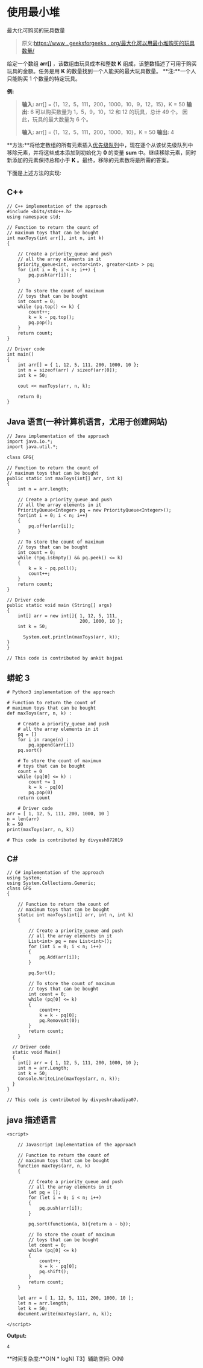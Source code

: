 # 使用最小堆

最大化可购买的玩具数量

> 原文:[https://www . geeksforgeeks . org/最大化可以用最小堆购买的玩具数量/](https://www.geeksforgeeks.org/maximise-the-number-of-toys-that-can-be-purchased-with-amount-k-using-min-heap/)

给定一个数组 **arr[]** ，该数组由玩具成本和整数 **K** 组成，该整数描述了可用于购买玩具的金额。任务是用 **K** 的数量找到一个人能买的最大玩具数量。
**注:**一个人只能购买 1 个数量的特定玩具。

**例:**

> **输入:** arr[] = {1，12，5，111，200，1000，10，9，12，15}，K = 50
> **输出:** 6
> 可以购买数量为 1，5，9，10，12 和 12
> 的玩具，总计 49 个。
> 因此，玩具的最大数量为 6 个。
> 
> **输入:** arr[] = {1，12，5，111，200，1000，10}，K = 50
> **输出:** 4

**方法:**将给定数组的所有元素插入[优先级队列](https://www.geeksforgeeks.org/priority-queue-in-cpp-stl/)中，现在逐个从该优先级队列中移除元素，并将这些成本添加到初始化为 **0** 的变量 **sum** 中。继续移除元素，同时新添加的元素保持总和小于 **K** 。最终，移除的元素数将是所需的答案。

下面是上述方法的实现:

## C++

```
// C++ implementation of the approach
#include <bits/stdc++.h>
using namespace std;

// Function to return the count of
// maximum toys that can be bought
int maxToys(int arr[], int n, int k)
{

    // Create a priority_queue and push
    // all the array elements in it
    priority_queue<int, vector<int>, greater<int> > pq;
    for (int i = 0; i < n; i++) {
        pq.push(arr[i]);
    }

    // To store the count of maximum
    // toys that can be bought
    int count = 0;
    while (pq.top() <= k) {
        count++;
        k = k - pq.top();
        pq.pop();
    }
    return count;
}

// Driver code
int main()
{
    int arr[] = { 1, 12, 5, 111, 200, 1000, 10 };
    int n = sizeof(arr) / sizeof(arr[0]);
    int k = 50;

    cout << maxToys(arr, n, k);

    return 0;
}
```

## Java 语言(一种计算机语言，尤用于创建网站)

```
// Java implementation of the approach
import java.io.*;
import java.util.*;

class GFG{

// Function to return the count of
// maximum toys that can be bought    
public static int maxToys(int[] arr, int k)
{
    int n = arr.length;

    // Create a priority_queue and push
    // all the array elements in it
    PriorityQueue<Integer> pq = new PriorityQueue<Integer>();
    for(int i = 0; i < n; i++)
    {
        pq.offer(arr[i]);
    }

    // To store the count of maximum
    // toys that can be bought
    int count = 0;
    while (!pq.isEmpty() && pq.peek() <= k)
    {
        k = k - pq.poll();
        count++;
    }
    return count;
}

// Driver code
public static void main (String[] args)
{
    int[] arr = new int[]{ 1, 12, 5, 111,
                           200, 1000, 10 };
    int k = 50;                      

      System.out.println(maxToys(arr, k));     
}
}

// This code is contributed by ankit bajpai
```

## 蟒蛇 3

```
# Python3 implementation of the approach

# Function to return the count of
# maximum toys that can be bought
def maxToys(arr, n, k) :

    # Create a priority_queue and push
    # all the array elements in it
    pq = []
    for i in range(n) :
        pq.append(arr[i])
    pq.sort()

    # To store the count of maximum
    # toys that can be bought
    count = 0
    while (pq[0] <= k) :
        count += 1
        k = k - pq[0]
        pq.pop(0)
    return count

    # Driver code
arr = [ 1, 12, 5, 111, 200, 1000, 10 ]
n = len(arr)
k = 50
print(maxToys(arr, n, k))

# This code is contributed by divyesh072019
```

## C#

```
// C# implementation of the approach
using System;
using System.Collections.Generic;
class GFG
{

    // Function to return the count of
    // maximum toys that can be bought
    static int maxToys(int[] arr, int n, int k)
    {

        // Create a priority_queue and push
        // all the array elements in it
        List<int> pq = new List<int>();
        for (int i = 0; i < n; i++)
        {
            pq.Add(arr[i]);
        }

        pq.Sort();

        // To store the count of maximum
        // toys that can be bought
        int count = 0;
        while (pq[0] <= k)
        {
            count++;
            k = k - pq[0];
            pq.RemoveAt(0);
        }
        return count;
    }

  // Driver code
  static void Main()
  {
    int[] arr = { 1, 12, 5, 111, 200, 1000, 10 };
    int n = arr.Length;
    int k = 50;
    Console.WriteLine(maxToys(arr, n, k));
  }
}

// This code is contributed by divyeshrabadiya07.
```

## java 描述语言

```
<script>

    // Javascript implementation of the approach

    // Function to return the count of
    // maximum toys that can be bought
    function maxToys(arr, n, k)
    {

        // Create a priority_queue and push
        // all the array elements in it
        let pq = [];
        for (let i = 0; i < n; i++)
        {
            pq.push(arr[i]);
        }

        pq.sort(function(a, b){return a - b});

        // To store the count of maximum
        // toys that can be bought
        let count = 0;
        while (pq[0] <= k)
        {
            count++;
            k = k - pq[0];
            pq.shift();
        }
        return count;
    }

    let arr = [ 1, 12, 5, 111, 200, 1000, 10 ];
    let n = arr.length;
    let k = 50;
    document.write(maxToys(arr, n, k));

</script>
```

**Output:** 

```
4
```

**时间复杂度:**O(N * logN)
T3】辅助空间: O(N)